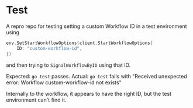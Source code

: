 # Test

A repro repo for testing setting a custom Workflow ID in a test environment using

```go
env.SetStartWorkflowOptions(client.StartWorkflowOptions{
    ID: "custom-workflow-id",
})
```

and then trying to `SignalWorkflowByID` using that ID.

Expected: `go test` passes.
Actual: `go test` fails with "Received unexpected error: Workflow custom-workflow-id not exists"

Internally to the workflow, it appears to have the right ID, but the test environment can't find it.
